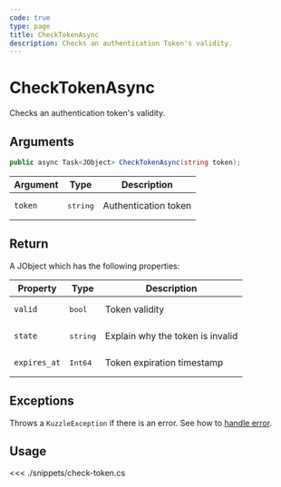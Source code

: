 ```yaml
---
code: true
type: page
title: CheckTokenAsync
description: Checks an authentication Token's validity.
---
```


# CheckTokenAsync

Checks an authentication token's validity.

## Arguments

```csharp
public async Task<JObject> CheckTokenAsync(string token);
```

| Argument | Type              | Description |
|----------|-------------------|-------------|
| `token`  | <pre>string</pre> | Authentication token   |

## Return

A JObject which has the following properties:

| Property     | Type              | Description                      |
|--------------|-------------------|----------------------------------|
| `valid`      | <pre>bool</pre>   | Token validity                   |
| `state`      | <pre>string</pre> | Explain why the token is invalid |
| `expires_at` | <pre>Int64</pre>  | Token expiration timestamp       |

## Exceptions

Throws a `KuzzleException` if there is an error. See how to [handle error](/sdk/csharp/2/essentials/error-handling).


## Usage

<<< ./snippets/check-token.cs
